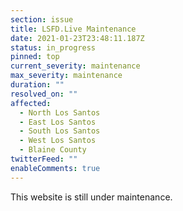 ```yaml
---
section: issue
title: LSFD.Live Maintenance
date: 2021-01-23T23:48:11.187Z
status: in_progress
pinned: top
current_severity: maintenance
max_severity: maintenance
duration: ""
resolved_on: ""
affected:
  - North Los Santos
  - East Los Santos
  - South Los Santos
  - West Los Santos
  - Blaine County
twitterFeed: ""
enableComments: true
---
```

This website is still under maintenance.
